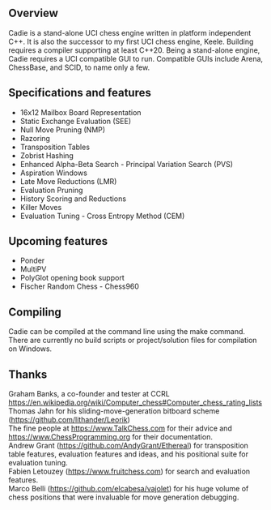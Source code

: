 ## Overview

Cadie is a stand-alone UCI chess engine written in platform independent C++. It is also the successor to my first UCI chess engine, Keele. Building requires a compiler supporting at least C++20. Being a stand-alone engine, Cadie requires a UCI compatible GUI to run. Compatible GUIs include Arena, ChessBase, and SCID, to name only a few.

## Specifications and features
- 16x12 Mailbox Board Representation
- Static Exchange Evaluation (SEE)
- Null Move Pruning (NMP)
- Razoring
- Transposition Tables
- Zobrist Hashing
- Enhanced Alpha-Beta Search - Principal Variation Search (PVS)
- Aspiration Windows
- Late Move Reductions (LMR)
- Evaluation Pruning
- History Scoring and Reductions
- Killer Moves
- Evaluation Tuning - Cross Entropy Method (CEM)

## Upcoming features

- Ponder
- MultiPV
- PolyGlot opening book support
- Fischer Random Chess - Chess960

## Compiling

Cadie can be compiled at the command line using the make command.  There are currently no build scripts or project/solution files for compilation on Windows.

## Thanks

Graham Banks, a co-founder and tester at CCRL https://en.wikipedia.org/wiki/Computer_chess#Computer_chess_rating_lists   
Thomas Jahn for his sliding-move-generation bitboard scheme (https://github.com/lithander/Leorik)   
The fine people at https://www.TalkChess.com for their advice and https://www.ChessProgramming.org for their documentation.   
Andrew Grant (https://github.com/AndyGrant/Ethereal) for transposition table features, evaluation features and ideas, and his positional suite for evaluation tuning.   
Fabien Letouzey (https://www.fruitchess.com) for search and evaluation features.   
Marco Belli (https://github.com/elcabesa/vajolet) for his huge volume of chess positions that were invaluable for move generation debugging.  

